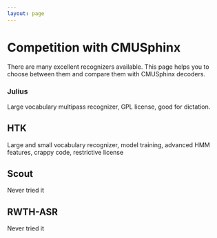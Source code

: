 ```yaml
---
layout: page 
---
```

# Competition with CMUSphinx

There are many excellent recognizers available. This page helps you to choose 
between them and compare them with CMUSphinx decoders.


###  Julius 

Large vocabulary multipass recognizer, GPL license, good for dictation.

## HTK

Large and small vocabulary recognizer, model training, advanced HMM features, 
crappy code, restrictive license

## Scout

Never tried it

## RWTH-ASR

Never tried it

